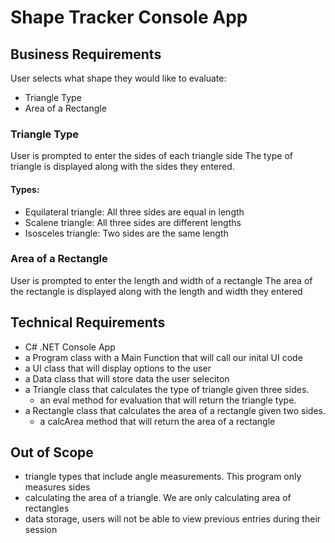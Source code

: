 # Shape Tracker Console App

## Business Requirements

User selects what shape they would like to evaluate:
- Triangle Type
- Area of a Rectangle

### Triangle Type
User is prompted to enter the sides of each triangle side
The type of triangle is displayed along with the sides they entered. 

#### Types:
- Equilateral triangle: All three sides are equal in length
- Scalene triangle: All three sides are different lengths
- Isosceles triangle: Two sides are the same length

### Area of a Rectangle
User is prompted to enter the length and width of a rectangle
The area of the rectangle is displayed along with the length and width they entered


## Technical Requirements
- C# .NET Console App
- a Program class with a Main Function that will call our inital UI code
- a UI class that will display options to the user
- a Data class that will store data the user seleciton
- a Triangle class that calculates the type of triangle given three sides. 
  - an eval method for evaluation that will return the triangle type.
- a Rectangle class that calculates the area of a rectangle given two sides.
  - a calcArea method that will return the area of a rectangle

## Out of Scope
- triangle types that include angle measurements. This program only measures sides
- calculating the area of a triangle. We are only calculating area of rectangles
- data storage, users will not be able to view previous entries during their session
